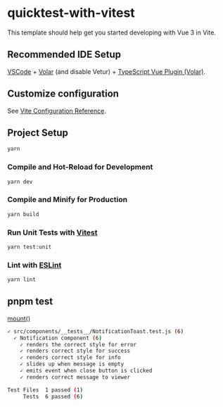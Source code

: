 # quicktest-with-vitest

This template should help get you started developing with Vue 3 in Vite.

## Recommended IDE Setup

[VSCode](https://code.visualstudio.com/) + [Volar](https://marketplace.visualstudio.com/items?itemName=Vue.volar) (and disable Vetur) + [TypeScript Vue Plugin (Volar)](https://marketplace.visualstudio.com/items?itemName=Vue.vscode-typescript-vue-plugin).

## Customize configuration

See [Vite Configuration Reference](https://vitejs.dev/config/).

## Project Setup

```sh
yarn
```

### Compile and Hot-Reload for Development

```sh
yarn dev
```

### Compile and Minify for Production

```sh
yarn build
```

### Run Unit Tests with [Vitest](https://vitest.dev/)

```sh
yarn test:unit
```

### Lint with [ESLint](https://eslint.org/)

```sh
yarn lint
```


## pnpm test

[mount()](https://v1.test-utils.vuejs.org/api/mount.html)

 ```bash
 ✓ src/components/__tests__/NotificationToast.test.js (6)
   ✓ Notification component (6)
     ✓ renders the correct style for error
     ✓ renders correct style for success
     ✓ renders correct style for info
     ✓ slides up when message is empty
     ✓ emits event when close button is clicked
     ✓ renders correct message to viewer

 Test Files  1 passed (1)
      Tests  6 passed (6)
 ```